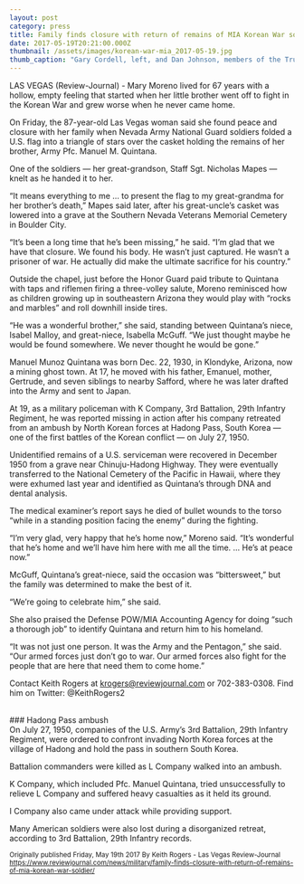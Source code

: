 ```yaml
---
layout: post
category: press
title: Family finds closure with return of remains of MIA Korean War soldier
date: 2017-05-19T20:21:00.000Z
thumbnail: /assets/images/korean-war-mia_2017-05-19.jpg
thumb_caption: "Gary Cordell, left, and Dan Johnson, members of the Trumpeters Alliance to Perform Patriotic Services, during funeral for Korean War soldier Pfc. Manuel M. Quintana at the Southern Nevada Veterans Memorial Cemetery on Friday, May 19, 2017 in Boulder City. Erik Verduzco/Las Vegas Review-Journal"
---
```


<!--
<div>
  <video width="100%" controls poster="/assets/images/tapps_news3_feature_20170414.jpg">
    <source src="/assets/video/20170414_news3_720.mp4" type="video/mp4">
  </video>
</div>
-->


LAS VEGAS (Review-Journal) - Mary Moreno lived for 67 years with a hollow, empty feeling that started when her little brother went off to fight in the Korean War and grew worse when he never came home.

On Friday, the 87-year-old Las Vegas woman said she found peace and closure with her family when Nevada Army National Guard soldiers folded a U.S. flag into a triangle of stars over the casket holding the remains of her brother, Army Pfc. Manuel M. Quintana.

One of the soldiers — her great-grandson, Staff Sgt. Nicholas Mapes — knelt as he handed it to her.

“It means everything to me … to present the flag to my great-grandma for her brother’s death,” Mapes said later, after his great-uncle’s casket was lowered into a grave at the Southern Nevada Veterans Memorial Cemetery in Boulder City.

“It’s been a long time that he’s been missing,” he said. “I’m glad that we have that closure. We found his body. He wasn’t just captured. He wasn’t a prisoner of war. He actually did make the ultimate sacrifice for his country.”

Outside the chapel, just before the Honor Guard paid tribute to Quintana with taps and riflemen firing a three-volley salute, Moreno reminisced how as children growing up in southeastern Arizona they would play with “rocks and marbles” and roll downhill inside tires.

“He was a wonderful brother,” she said, standing between Quintana’s niece, Isabel Malloy, and great-niece, Isabella McGuff. “We just thought maybe he would be found somewhere. We never thought he would be gone.”

Manuel Munoz Quintana was born Dec. 22, 1930, in Klondyke, Arizona, now a mining ghost town. At 17, he moved with his father, Emanuel, mother, Gertrude, and seven siblings to nearby Safford, where he was later drafted into the Army and sent to Japan.

At 19, as a military policeman with K Company, 3rd Battalion, 29th Infantry Regiment, he was reported missing in action after his company retreated from an ambush by North Korean forces at Hadong Pass, South Korea — one of the first battles of the Korean conflict — on July 27, 1950.

Unidentified remains of a U.S. serviceman were recovered in December 1950 from a grave near Chinuju-Hadong Highway. They were eventually transferred to the National Cemetery of the Pacific in Hawaii, where they were exhumed last year and identified as Quintana’s through DNA and dental analysis.

The medical examiner’s report says he died of bullet wounds to the torso “while in a standing position facing the enemy” during the fighting.

“I’m very glad, very happy that he’s home now,” Moreno said. “It’s wonderful that he’s home and we’ll have him here with me all the time. … He’s at peace now.”

McGuff, Quintana’s great-niece, said the occasion was “bittersweet,” but the family was determined to make the best of it.

“We’re going to celebrate him,” she said.

She also praised the Defense POW/MIA Accounting Agency for doing “such a thorough job” to identify Quintana and return him to his homeland.

“It was not just one person. It was the Army and the Pentagon,” she said. “Our armed forces just don’t go to war. Our armed forces also fight for the people that are here that need them to come home.”

Contact Keith Rogers at krogers@reviewjournal.com or 702-383-0308. Find him on Twitter: @KeithRogers2

<br>
### Hadong Pass ambush

<br>
On July 27, 1950, companies of the U.S. Army’s 3rd Battalion, 29th Infantry Regiment, were ordered to confront invading North Korea forces at the village of Hadong and hold the pass in southern South Korea.

Battalion commanders were killed as L Company walked into an ambush.

K Company, which included Pfc. Manuel Quintana, tried unsuccessfully to relieve L Company and suffered heavy casualties as it held its ground.

I Company also came under attack while providing support.

Many American soldiers were also lost during a disorganized retreat, according to 3rd Battalion, 29th Infantry records.

<small>Originally published Friday, May 19th 2017 By Keith Rogers - Las Vegas Review-Journal</small><br>
<small><https://www.reviewjournal.com/news/military/family-finds-closure-with-return-of-remains-of-mia-korean-war-soldier/></small>